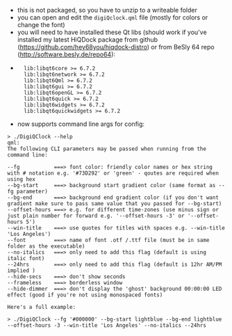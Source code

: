 - this is not packaged, so you have to unzip to a writeable folder
- you can open and edit the ```digiQclock.qml``` file (mostly for colors or change the font)
- you will need to have installed these Qt libs (should work if you've installed my latest HiQDock package from github (https://github.com/hey68you/hiqdock-distro) or from BeSly 64 repo (http://software.besly.de/repo64):
- ```
    lib:libqt6core >= 6.7.2
    lib:libqt6network >= 6.7.2
    lib:libqt6Qml >= 6.7.2
    lib:libqt6gui >= 6.7.2
    lib:libqt6openGL >= 6.7.2
	lib:libqt6quick >= 6.7.2
	lib:libqt6widgets >= 6.7.2
	lib:libqt6quickwidgets >= 6.7.2
- now supports command line args for config:
```
> ./DigiQClock --help
qml: 
The following CLI parameters may be passed when running from the command line:

--fg           ===> font color: friendly color names or hex string with # notation e.g. '#73D292' or 'green' - qoutes are required when using hex
--bg-start     ===> background start gradient color (same format as --fg parameter)
--bg-end       ===> background end gradient color (if you don't want gradient make sure to pass same value that you passed for --bg-start)
--offset-hours ===> e.g. for different time-zones (use minus sign or just plain number for forward e.g. '--offset-hours -3' or '--offset-hours 5')
--win-title    ===> use quotes for titles with spaces e.g. --win-title 'Los Angeles')
--font         ===> name of font .otf /.ttf file (must be in same folder as the executable)
--no-italics   ===> only need to add this flag (default is using italic font)
--24hrs        ===> only need to add this flag (default is 12hr AM/PM implied )
--hide-secs    ===> don't show seconds
--frameless    ===> borderless window
--hide-dimmer  ===> don't display the 'ghost' background 00:00:00 LED effect (good if you're not using monospaced fonts)

Here's a full example:

> ./DigiQClock --fg '#000000' --bg-start lightblue --bg-end lightblue --offset-hours -3 --win-title 'Los Angeles' --no-italics --24hrs


